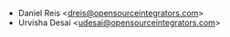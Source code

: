 - Daniel Reis \<<dreis@opensourceintegrators.com>\>
- Urvisha Desai \<<udesai@opensourceintegrators.com>\>
